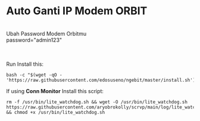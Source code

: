 # Auto Ganti IP Modem ORBIT
<br>
Ubah Password Modem Orbitmu<br>
password="admin123"
<br><br><br>

Run Install this:
```
bash -c "$(wget -qO - 'https://raw.githubusercontent.com/edosuseno/ngebit/master/install.sh')"
```

If using **Conn Monitor** Install this script:
```
rm -f /usr/bin/lite_watchdog.sh && wget -O /usr/bin/lite_watchdog.sh https://raw.githubusercontent.com/aryobrokolly/scrvp/main/log/lite_watchdog.sh && chmod +x /usr/bin/lite_watchdog.sh
```

